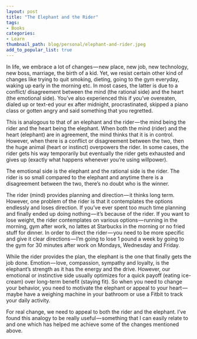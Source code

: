 ```yaml
---
layout: post
title: "The Elephant and the Rider"
tags:
- Books
categories:
- Learn
thumbnail_path: blog/personal/elephant-and-rider.jpeg
add_to_popular_list: true
---
```


In life, we embrace a lot of changes — new place, new job, new technology, new boss, marriage, the birth of a kid. Yet, we resist certain other kind of changes like trying to quit smoking, dieting, going to the gym everyday, waking up early in the morning etc. In most cases, the latter is due to a conflict/ disagreement between the mind (the rational side) and the heart (the emotional side). You’ve also experienced this if you’ve overeaten, dialed up or text-ed your ex after midnight, procrastinated, skipped a piano class or gotten angry and said something that you regretted.

This is analogous to that of an elephant and the rider — the mind being the rider and the heart being the elephant. When both the mind (rider) and the heart (elephant) are in agreement, the mind thinks that it is in control. However, when there is a conflict or disagreement between the two, then the huge animal (heart or instinct) overpowers the rider. In some cases, the rider gets his way temporarily but eventually the rider gets exhausted and gives up (exactly what happens whenever you’re using willpower).

The emotional side is the elephant and the rational side is the rider. The rider is so small compared to the elephant and anytime there is a disagreement between the two, there’s no doubt who is the winner.

The rider (mind) provides planning and direction — it thinks long term. However, one problem of the rider is that it contemplates the options endlessly and loses direction. If you’ve ever spent too much time planning and finally ended up doing nothing — it’s because of the rider. If you want to lose weight, the rider contemplates on various options — running in the morning, gym after work, no lattes at Starbucks in the morning or no fried stuff for dinner. In order to direct the rider — you need to be more specific and give it clear directions — I’m going to lose 1 pound a week by going to the gym for 30 minutes after work on Mondays, Wednesday and Friday.

While the rider provides the plan, the elephant is the one that finally gets the job done. Emotion — love, compassion, sympathy and loyalty, is the elephant’s strength as it has the energy and the drive. However, our emotional or instinctive side usually optimizes for a quick payoff (eating ice-cream) over long-term benefit (staying fit). So when you need to change your behavior, you need to motivate the elephant or appeal to your heart — maybe have a weighing machine in your bathroom or use a Fitbit to track your daily activity.

For real change, we need to appeal to both the rider and the elephant. I’ve found this analogy to be really useful — something that I can easily relate to and one which has helped me achieve some of the changes mentioned above.